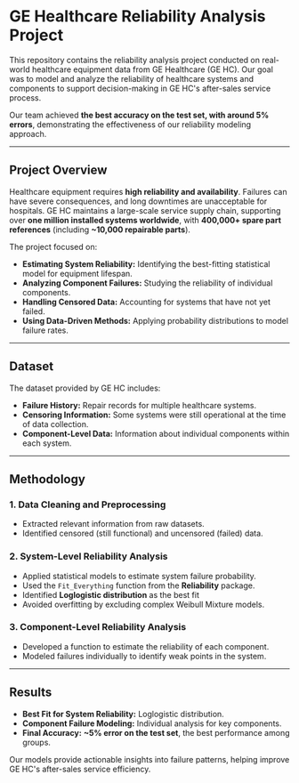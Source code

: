 # GE Healthcare Reliability Analysis Project

This repository contains the reliability analysis project conducted on real-world healthcare equipment data from GE Healthcare (GE HC). Our goal was to model and analyze the reliability of healthcare systems and components to support decision-making in GE HC's after-sales service process.

Our team achieved **the best accuracy on the test set, with around 5% errors**, demonstrating the effectiveness of our reliability modeling approach.

---

## Project Overview

Healthcare equipment requires **high reliability and availability**. Failures can have severe consequences, and long downtimes are unacceptable for hospitals. GE HC maintains a large-scale service supply chain, supporting over **one million installed systems worldwide**, with **400,000+ spare part references** (including **~10,000 repairable parts**).

The project focused on:
- **Estimating System Reliability:** Identifying the best-fitting statistical model for equipment lifespan.
- **Analyzing Component Failures:** Studying the reliability of individual components.
- **Handling Censored Data:** Accounting for systems that have not yet failed.
- **Using Data-Driven Methods:** Applying probability distributions to model failure rates.

---

## Dataset

The dataset provided by GE HC includes:
- **Failure History:** Repair records for multiple healthcare systems.
- **Censoring Information:** Some systems were still operational at the time of data collection.
- **Component-Level Data:** Information about individual components within each system.

---

## Methodology

### **1. Data Cleaning and Preprocessing**
- Extracted relevant information from raw datasets.
- Identified censored (still functional) and uncensored (failed) data.

### **2. System-Level Reliability Analysis**
- Applied statistical models to estimate system failure probability.
- Used the `Fit_Everything` function from the **Reliability** package.
- Identified **Loglogistic distribution** as the best fit
- Avoided overfitting by excluding complex Weibull Mixture models.

### **3. Component-Level Reliability Analysis**
- Developed a function to estimate the reliability of each component.
- Modeled failures individually to identify weak points in the system.

---

## Results

- **Best Fit for System Reliability:** Loglogistic distribution.  
- **Component Failure Modeling:** Individual analysis for key components.  
- **Final Accuracy:** **~5% error on the test set**, the best performance among groups.  

Our models provide actionable insights into failure patterns, helping improve GE HC's after-sales service efficiency.
